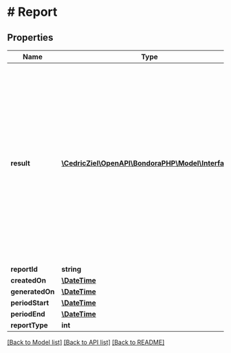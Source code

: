 # # Report

## Properties

Name | Type | Description | Notes
------------ | ------------- | ------------- | -------------
**result** | [**\CedricZiel\OpenAPI\BondoraPHP\Model\Interface[]**](Interface.md) | &lt;para&gt;List of Report items. Item type depends on {Bondora.Core.Enums.ReportType} value:&lt;/para&gt;  &lt;list type&#x3D;\&quot;bullet\&quot;&gt;    &lt;item&gt;      &lt;term&gt;SecondMarketArchive&lt;/term&gt;      &lt;description&gt;the type is {Sobralaen.Api.Models.SecondMarketArchiveReportLine}&lt;/description&gt;    &lt;/item&gt;    &lt;item&gt;      &lt;term&gt;AccountStatement&lt;/term&gt;      &lt;description&gt;the type is {Sobralaen.Api.Models.AccountStatementReportLine}&lt;/description&gt;    &lt;/item&gt;    &lt;item&gt;      &lt;term&gt;Repayments&lt;/term&gt;      &lt;description&gt;the type is {Sobralaen.Api.Models.RepaymentsReportLine}&lt;/description&gt;    &lt;/item&gt;    &lt;item&gt;      &lt;term&gt;Investments&lt;/term&gt;      &lt;description&gt;the type is {Sobralaen.Api.Models.InvestmentsListReportLine}&lt;/description&gt;    &lt;/item&gt;    &lt;item&gt;      &lt;term&gt;PlannedFutureCashflows&lt;/term&gt;      &lt;description&gt;the type is {Sobralaen.Api.Models.FutureCashflowsReportLine}&lt;/description&gt;    &lt;/item&gt;    &lt;item&gt;      &lt;term&gt;InvestmentsV2&lt;/term&gt;      &lt;description&gt;the type is {Sobralaen.Api.Models.InvestmentsListReportLineV2}&lt;/description&gt;    &lt;/item&gt;  &lt;/list&gt; | [optional] 
**reportId** | **string** | Reports unique identifier | [optional] 
**createdOn** | [**\DateTime**](\DateTime.md) | Report created date | [optional] 
**generatedOn** | [**\DateTime**](\DateTime.md) | Report generated date | [optional] 
**periodStart** | [**\DateTime**](\DateTime.md) | Report period end date | [optional] 
**periodEnd** | [**\DateTime**](\DateTime.md) | Report period start date | [optional] 
**reportType** | **int** | Report&#39;s type | [optional] 

[[Back to Model list]](../../README.md#documentation-for-models) [[Back to API list]](../../README.md#documentation-for-api-endpoints) [[Back to README]](../../README.md)


